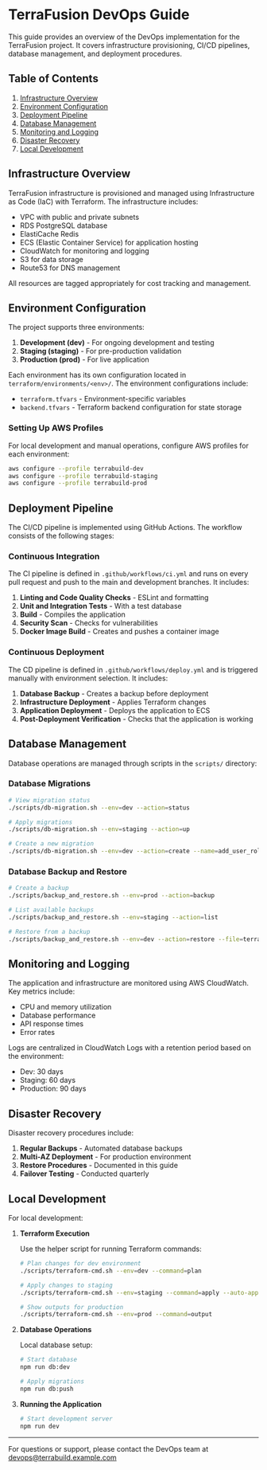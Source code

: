 # TerraFusion DevOps Guide

This guide provides an overview of the DevOps implementation for the TerraFusion project. It covers infrastructure provisioning, CI/CD pipelines, database management, and deployment procedures.

## Table of Contents

1. [Infrastructure Overview](#infrastructure-overview)
2. [Environment Configuration](#environment-configuration)
3. [Deployment Pipeline](#deployment-pipeline)
4. [Database Management](#database-management)
5. [Monitoring and Logging](#monitoring-and-logging)
6. [Disaster Recovery](#disaster-recovery)
7. [Local Development](#local-development)

## Infrastructure Overview

TerraFusion infrastructure is provisioned and managed using Infrastructure as Code (IaC) with Terraform. The infrastructure includes:

- VPC with public and private subnets
- RDS PostgreSQL database
- ElastiCache Redis
- ECS (Elastic Container Service) for application hosting
- CloudWatch for monitoring and logging
- S3 for data storage
- Route53 for DNS management

All resources are tagged appropriately for cost tracking and management.

## Environment Configuration

The project supports three environments:

1. **Development (dev)** - For ongoing development and testing
2. **Staging (staging)** - For pre-production validation
3. **Production (prod)** - For live application

Each environment has its own configuration located in `terraform/environments/<env>/`. The environment configurations include:

- `terraform.tfvars` - Environment-specific variables
- `backend.tfvars` - Terraform backend configuration for state storage

### Setting Up AWS Profiles

For local development and manual operations, configure AWS profiles for each environment:

```bash
aws configure --profile terrabuild-dev
aws configure --profile terrabuild-staging
aws configure --profile terrabuild-prod
```

## Deployment Pipeline

The CI/CD pipeline is implemented using GitHub Actions. The workflow consists of the following stages:

### Continuous Integration

The CI pipeline is defined in `.github/workflows/ci.yml` and runs on every pull request and push to the main and development branches. It includes:

1. **Linting and Code Quality Checks** - ESLint and formatting
2. **Unit and Integration Tests** - With a test database
3. **Build** - Compiles the application
4. **Security Scan** - Checks for vulnerabilities
5. **Docker Image Build** - Creates and pushes a container image

### Continuous Deployment

The CD pipeline is defined in `.github/workflows/deploy.yml` and is triggered manually with environment selection. It includes:

1. **Database Backup** - Creates a backup before deployment
2. **Infrastructure Deployment** - Applies Terraform changes
3. **Application Deployment** - Deploys the application to ECS
4. **Post-Deployment Verification** - Checks that the application is working

## Database Management

Database operations are managed through scripts in the `scripts/` directory:

### Database Migrations

```bash
# View migration status
./scripts/db-migration.sh --env=dev --action=status

# Apply migrations
./scripts/db-migration.sh --env=staging --action=up

# Create a new migration
./scripts/db-migration.sh --env=dev --action=create --name=add_user_roles
```

### Database Backup and Restore

```bash
# Create a backup
./scripts/backup_and_restore.sh --env=prod --action=backup

# List available backups
./scripts/backup_and_restore.sh --env=staging --action=list

# Restore from a backup
./scripts/backup_and_restore.sh --env=dev --action=restore --file=terrabuild_dev_20250430_123045.sql.gz
```

## Monitoring and Logging

The application and infrastructure are monitored using AWS CloudWatch. Key metrics include:

- CPU and memory utilization
- Database performance
- API response times
- Error rates

Logs are centralized in CloudWatch Logs with a retention period based on the environment:
- Dev: 30 days
- Staging: 60 days
- Production: 90 days

## Disaster Recovery

Disaster recovery procedures include:

1. **Regular Backups** - Automated database backups
2. **Multi-AZ Deployment** - For production environment
3. **Restore Procedures** - Documented in this guide
4. **Failover Testing** - Conducted quarterly

## Local Development

For local development:

1. **Terraform Execution**

   Use the helper script for running Terraform commands:

   ```bash
   # Plan changes for dev environment
   ./scripts/terraform-cmd.sh --env=dev --command=plan

   # Apply changes to staging
   ./scripts/terraform-cmd.sh --env=staging --command=apply --auto-approve

   # Show outputs for production
   ./scripts/terraform-cmd.sh --env=prod --command=output
   ```

2. **Database Operations**

   Local database setup:

   ```bash
   # Start database
   npm run db:dev

   # Apply migrations
   npm run db:push
   ```

3. **Running the Application**

   ```bash
   # Start development server
   npm run dev
   ```

---

For questions or support, please contact the DevOps team at devops@terrabuild.example.com